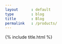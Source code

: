 ```yaml
---
layout      : default
type        : blog
title       : Blog
permalink   : /products/
---
```


{% include title.html %}
